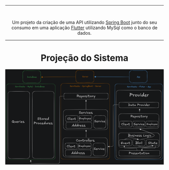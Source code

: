 <div align="center">
    <br>
    <img src="https://servoeste.com.br/wp-content/uploads/2023/11/Logo.png" alt="">
    <hr/>

  <p>
      <img loading="lazy" src="http://img.shields.io/static/v1?label=STATUS&message=EM%20DESENVOLVIMENTO&color=GREEN&style=for-the-badge" alt=""/>
  </p>
<p>Um projeto da criação de uma API utilizando <a href="https://spring.io/projects/spring-boot">Spring Boot</a> junto do seu consumo em uma aplicação <a href="https://flutter.dev">Flutter</a> utilizando MySql como o banco de dados.</p>

</div>

<hr/>

<div align="center">

  # Projeção do Sistema
  ![alt](./assets/ServOesteProjection.png)
  
</div>